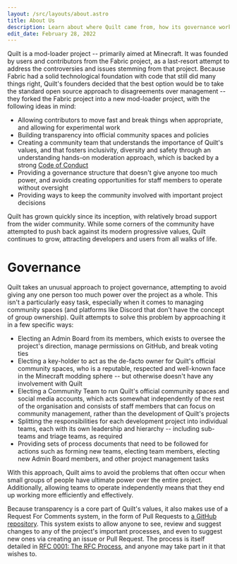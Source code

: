 ```yaml
---
layout: /src/layouts/about.astro
title: About Us
description: Learn about where Quilt came from, how its governance works, and how to get involved in structural changes.
edit_date: February 28, 2022
---
```


Quilt is a mod-loader project -- primarily aimed at Minecraft. It was founded by users and contributors from the Fabric project, as a last-resort attempt to address the controversies and issues stemming from that project. Because Fabric had a solid technological foundation with code that still did many things right, Quilt's founders decided that the best option would be to take the standard open source approach to disagreements over management -- they forked the Fabric project into a new mod-loader project, with the following ideas in mind:

-   Allowing contributors to move fast and break things when appropriate, and allowing for experimental work
-   Building transparency into official community spaces and policies
-   Creating a community team that understands the importance of Quilt's values, and that fosters inclusivity, diversity and safety through an understanding hands-on moderation approach, which is backed by a strong [Code of Conduct](/community/code-of-conduct)
-   Providing a governance structure that doesn't give anyone too much power, and avoids creating opportunities for staff members to operate without oversight
-   Providing ways to keep the community involved with important project decisions

Quilt has grown quickly since its inception, with relatively broad support from the wider community. While some corners of the community have attempted to push back against its modern progressive values, Quilt continues to grow, attracting developers and users from all walks of life.

# Governance

Quilt takes an unusual approach to project governance, attempting to avoid giving any one person too much power over the project as a whole. This isn't a particularly easy task, especially when it comes to managing community spaces (and platforms like Discord that don't have the concept of group ownership). Quilt attempts to solve this problem by approaching it in a few specific ways:

-   Electing an Admin Board from its members, which exists to oversee the project's direction, manage permissions on GitHub, and break voting ties
-   Electing a key-holder to act as the de-facto owner for Quilt's official community spaces, who is a reputable, respected and well-known face in the Minecraft modding sphere -- but otherwise doesn't have any involvement with Quilt
-   Electing a Community Team to run Quilt's official community spaces and social media accounts, which acts somewhat independently of the rest of the organisation and consists of staff members that can focus on community management, rather than the development of Quilt's projects
-   Splitting the responsibilities for each development project into individual teams, each with its own leadership and hierarchy -- including sub-teams and triage teams, as required
-   Providing sets of process documents that need to be followed for actions such as forming new teams, electing team members, electing new Admin Board members, and other project management tasks

With this approach, Quilt aims to avoid the problems that often occur when small groups of people have ultimate power over the entire project. Additionally, allowing teams to operate independently means that they end up working more efficiently and effectively.

Because transparency is a core part of Quilt's values, it also makes use of a Request For Comments system, in the form of Pull Requests to [a GitHub repository](https://github.com/QuiltMC/rfcs/). This system exists to allow anyone to see, review and suggest changes to any of the project's important processes, and even to suggest new ones via creating an issue or Pull Request. The process is itself detailed in [RFC 0001: The RFC Process](https://github.com/QuiltMC/rfcs/blob/master/structure/0001-rfc-process.md), and anyone may take part in it that wishes to.
